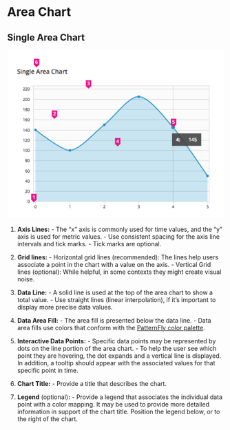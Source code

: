 # Area Chart

## Single Area Chart
![single-area-chart-callout](img/single-area-chart-callout.png) 

  1. **Axis Lines:**
    - The “x” axis is commonly used for time values, and the “y” axis is used for metric values.
    - Use consistent spacing for the axis line intervals and tick marks.
    - Tick marks are optional.

  1. **Grid lines:**
    - Horizontal grid lines (recommended): The lines help users associate a point in the chart with a value on the axis.
    - Vertical Grid lines (optional): While helpful, in some contexts they might create visual noise.

  1. **Data Line:**
    - A solid line is used at the top of the area chart to show a total value.
    - Use straight lines (linear interpolation), if it’s important to display more precise data values.

  1. **Data Area Fill:**
    - The area fill is presented below the data line.
    - Data area fills use colors that conform with the [PatternFly color palette](../../styles/color-palette/).

  1. **Interactive Data Points:**
    - Specific data points may be represented by dots on the line portion of the area chart.
    - To help the user see which point they are hovering, the dot expands and a vertical line is displayed. In addition, a tooltip should appear with the associated values for that specific point in time.

  1. **Chart Title:**
    - Provide a title that describes the chart.

  1. **Legend** (optional)**:** 
    - Provide a legend that associates the individual data point with a color mapping. It may be used to provide more detailed information in support of the chart title. Position the legend below, or to the right of the chart.

